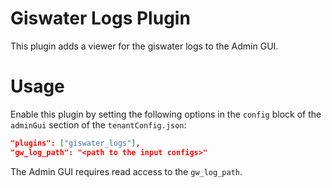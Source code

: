 Giswater Logs Plugin
====================

This plugin adds a viewer for the giswater logs to the Admin GUI.


Usage
=====

Enable this plugin by setting the following options in the `config` block of the `adminGui` section of the `tenantConfig.json`:

```json
"plugins": ["giswater_logs"],
"gw_log_path": "<path to the input configs>"
```

The Admin GUI requires read access to the `gw_log_path`.
